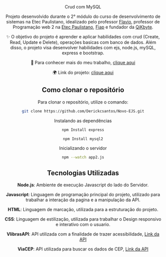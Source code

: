 <div align="center"

# Crud com MySQL

Projeto desenvolvido durante o 2° módulo do curso de desenvolvimento de sistemas na Etec Paulistano, idealizado pelo professor [Flavio](https://github.com/fmotac), professor de Programação web 2 na [Etec Paulistano](https://www.cps.sp.gov.br/etecs/etec-paulistano-freguesia-do-o/), [Fiap](**https://www.fiap.com.br/**) e fundador da [QiKbyte](https://qikbyte.com.br/).

✨ O objetivo do projeto é aprender e aplicar habilidades com crud (Create, Read, Update e Delete), operações basicas com banco de dados. Além disso, o projeto visa desenvolver habilidades com ejs, node.js, mySQL, express e bootstrap.


🔗 Para conhecer mais do meu trabalho, [clique aqui](https://www.linkedin.com/in/derickcampossantos/)

🌍 Link do projeto: [clique aqui](https://github.com/Derickcsantos/Novo-EJS)

## Como clonar o repositório

Para clonar o repositório, utilize o comando:

```bash
git clone https://github.com/Derickcsantos/Novo-EJS.git
```

Instalando as dependências
```bash
npm Install express
```

```bash
npm Install mysql2
```

Inicializando o servidor
```bash
npm --watch app2.js
```

## Tecnologias Utilizadas

**Node.js**: Ambiente de execução Javascript do lado do Servidor.

**Javascript**: Linguagem de programação principal do projeto, utilizado para trabalhar a interação da pagina e a manipulação da API.

**HTML**: Linguagem de marcação, utilizada para a estruturação do projeto.

**CSS**: Linguagem de estilização, utilizada para trabalhar o Design responsivo e interativo com o usuario.

**VlibrasAPI**: API utilizada com a finalidade de trazer acessibilidade, [Link da API](https://www.gov.br/conecta/catalogo/apis/vlibras/vlibras-v3-1-swagger-artesanal-json/swagger_view)

**ViaCEP**: API utilizada para buscar os dados de CEP, [Link da API](https://viacep.com.br/)

<div></div>
